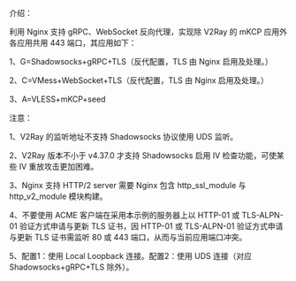 介绍：

利用 Nginx 支持 gRPC、WebSocket 反向代理，实现除 V2Ray 的 mKCP 应用外各应用共用 443 端口，其应用如下：

1、G=Shadowsocks+gRPC+TLS（反代配置，TLS 由 Nginx 启用及处理。）

2、C=VMess+WebSocket+TLS（反代配置，TLS 由 Nginx 启用及处理。）

3、A=VLESS+mKCP+seed

注意：

1、V2Ray 的监听地址不支持 Shadowsocks 协议使用 UDS 监听。

2、V2Ray 版本不小于 v4.37.0 才支持 Shadowsocks 启用 IV 检查功能，可使某些 IV 重放攻击更加困难。

3、Nginx 支持 HTTP/2 server 需要 Nginx 包含 http_ssl_module 与 http_v2_module 模块构建。

4、不要使用 ACME 客户端在采用本示例的服务器上以 HTTP-01 或 TLS-ALPN-01 验证方式申请与更新 TLS 证书，因 HTTP-01 或 TLS-ALPN-01 验证方式申请与更新 TLS 证书需监听 80 或 443 端口，从而与当前应用端口冲突。

5、配置1：使用 Local Loopback 连接。配置2：使用 UDS 连接（对应 Shadowsocks+gRPC+TLS 除外）。
